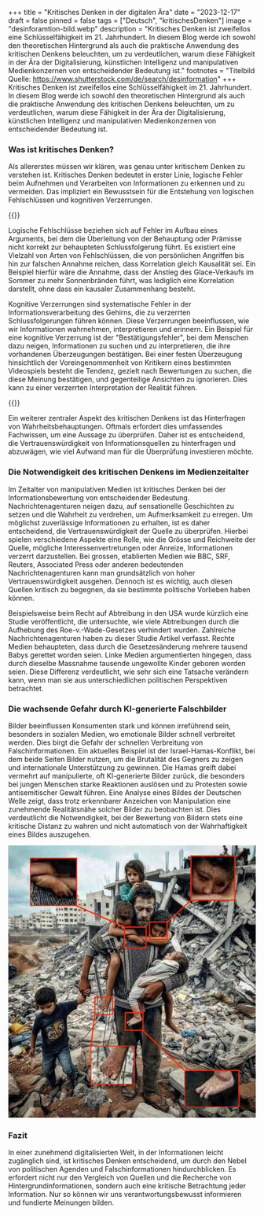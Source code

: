 +++
title = "Kritisches Denken in der digitalen Ära"
date = "2023-12-17"
draft = false
pinned = false
tags = ["Deutsch", "kritischesDenken"]
image = "desinforamtion-bild.webp"
description = "Kritisches Denken ist zweifellos eine Schlüsselfähigkeit im 21. Jahrhundert. In diesem Blog werde ich sowohl den theoretischen Hintergrund als auch die praktische Anwendung des kritischen Denkens beleuchten, um zu verdeutlichen, warum diese Fähigkeit in der Ära der Digitalisierung, künstlichen Intelligenz und manipulativen Medienkonzernen von entscheidender Bedeutung ist."
footnotes = "Titelbild Quelle: https://www.shutterstock.com/de/search/desinformation"
+++
Kritisches Denken ist zweifellos eine Schlüsselfähigkeit im 21. Jahrhundert. In diesem Blog werde ich sowohl den theoretischen Hintergrund als auch die praktische Anwendung des kritischen Denkens beleuchten, um zu verdeutlichen, warum diese Fähigkeit in der Ära der Digitalisierung, künstlichen Intelligenz und manipulativen Medienkonzernen von entscheidender Bedeutung ist.

### **Was ist kritisches Denken?**

Als allererstes müssen wir klären, was genau unter kritischem Denken zu verstehen ist. Kritisches Denken bedeutet in erster Linie, logische Fehler beim Aufnehmen und Verarbeiten von Informationen zu erkennen und zu vermeiden. Das impliziert ein Bewusstsein für die Entstehung von logischen Fehlschlüssen und kognitiven Verzerrungen.

{{<box>}}

Logische Fehlschlüsse beziehen sich auf Fehler im Aufbau eines Arguments, bei dem die Überleitung von der Behauptung oder Prämisse nicht korrekt zur behaupteten Schlussfolgerung führt. Es existiert eine Vielzahl von Arten von Fehlschlüssen, die von persönlichen Angriffen bis hin zur falschen Annahme reichen, dass Korrelation gleich Kausalität sei. Ein Beispiel hierfür wäre die Annahme, dass der Anstieg des Glace-Verkaufs im Sommer zu mehr Sonnenbränden führt, was lediglich eine Korrelation darstellt, ohne dass ein kausaler Zusammenhang besteht.

Kognitive Verzerrungen sind systematische Fehler in der Informationsverarbeitung des Gehirns, die zu verzerrten Schlussfolgerungen führen können. Diese Verzerrungen beeinflussen, wie wir Informationen wahrnehmen, interpretieren und erinnern. Ein Beispiel für eine kognitive Verzerrung ist der "Bestätigungsfehler", bei dem Menschen dazu neigen, Informationen zu suchen und zu interpretieren, die ihre vorhandenen Überzeugungen bestätigen. Bei einer festen Überzeugung hinsichtlich der Voreingenommenheit von Kritikern eines bestimmten Videospiels besteht die Tendenz, gezielt nach Bewertungen zu suchen, die diese Meinung bestätigen, und gegenteilige Ansichten zu ignorieren. Dies kann zu einer verzerrten Interpretation der Realität führen.

{{</box>}}

Ein weiterer zentraler Aspekt des kritischen Denkens ist das Hinterfragen von Wahrheitsbehauptungen. Oftmals erfordert dies umfassendes Fachwissen, um eine Aussage zu überprüfen. Daher ist es entscheidend, die Vertrauenswürdigkeit von Informationsquellen zu hinterfragen und abzuwägen, wie viel Aufwand man für die Überprüfung investieren möchte.

### **Die Notwendigkeit des kritischen Denkens im Medienzeitalter**

Im Zeitalter von manipulativen Medien ist kritisches Denken bei der Informationsbewertung von entscheidender Bedeutung. Nachrichtenagenturen neigen dazu, auf sensationelle Geschichten zu setzen und die Wahrheit zu verdrehen, um Aufmerksamkeit zu erregen. Um möglichst zuverlässige Informationen zu erhalten, ist es daher entscheidend, die Vertrauenswürdigkeit der Quelle zu überprüfen. Hierbei spielen verschiedene Aspekte eine Rolle, wie die Grösse und Reichweite der Quelle, mögliche Interessenvertretungen oder Anreize, Informationen verzerrt darzustellen. Bei grossen, etablierten Medien wie BBC, SRF, Reuters, Associated Press oder anderen bedeutenden Nachrichtenagenturen kann man grundsätzlich von hoher Vertrauenswürdigkeit ausgehen. Dennoch ist es wichtig, auch diesen Quellen kritisch zu begegnen, da sie bestimmte politische Vorlieben haben können. 

Beispielsweise beim Recht auf Abtreibung in den USA wurde kürzlich eine Studie veröffentlicht, die untersuchte, wie viele Abtreibungen durch die Aufhebung des Roe-v.-Wade-Gesetzes verhindert wurden. Zahlreiche Nachrichtenagenturen haben zu dieser Studie Artikel verfasst.  Rechte Medien behaupteten, dass durch die Gesetzesänderung mehrere tausend Babys gerettet worden seien. Linke Medien argumentierten hingegen, dass durch dieselbe Massnahme tausende ungewollte Kinder geboren worden seien. Diese Differenz verdeutlicht, wie sehr sich eine Tatsache verändern kann, wenn man sie aus unterschiedlichen politischen Perspektiven betrachtet.

### **Die wachsende Gefahr durch KI-generierte Falschbilder**

Bilder beeinflussen Konsumenten stark und können irreführend sein, besonders in sozialen Medien, wo emotionale Bilder schnell verbreitet werden. Dies birgt die Gefahr der schnellen Verbreitung von Falschinformationen. Ein aktuelles Beispiel ist der Israel-Hamas-Konflikt, bei dem beide Seiten Bilder nutzen, um die Brutalität des Gegners zu zeigen und internationale Unterstützung zu gewinnen. Die Hamas greift dabei vermehrt auf manipulierte, oft KI-generierte Bilder zurück, die besonders bei jungen Menschen starke Reaktionen auslösen und zu Protesten sowie antisemitischer Gewalt führen. Eine Analyse eines Bildes der Deutschen Welle zeigt, dass trotz erkennbarer Anzeichen von Manipulation eine zunehmende Realitätsnähe solcher Bilder zu beobachten ist. Dies verdeutlicht die Notwendigkeit, bei der Bewertung von Bildern stets eine kritische Distanz zu wahren und nicht automatisch von der Wahrhaftigkeit eines Bildes auszugehen.

![Quelle: Deutsche Welle (https://www.dw.com/en/fact-check-ai-fakes-in-israels-war-against-hamas/a-67367744)   (17.12.2023)](67367434_906.jpg "KI-Generiertes Bild, veröffentlicht von Hamas.")

### **Fazit**

In einer zunehmend digitalisierten Welt, in der Informationen leicht zugänglich sind, ist kritisches Denken entscheidend, um durch den Nebel von politischen Agenden und Falschinformationen hindurchblicken. Es erfordert nicht nur den Vergleich von Quellen und die Recherche von Hintergrundinformationen, sondern auch eine kritische Betrachtung jeder Information. Nur so können wir uns verantwortungsbewusst informieren und fundierte Meinungen bilden.